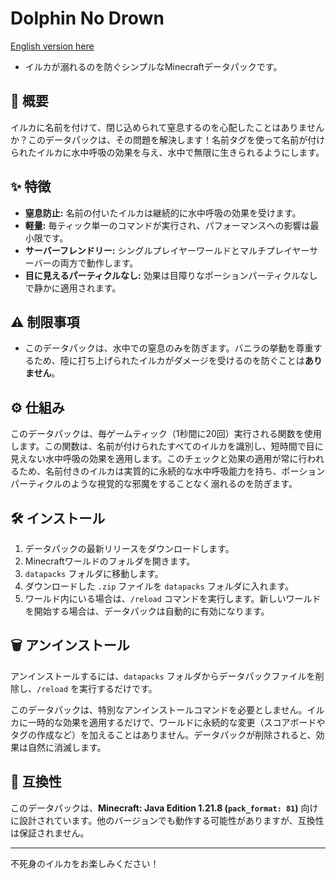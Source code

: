 # Dolphin No Drown

[English version here](README.md)

- イルカが溺れるのを防ぐシンプルなMinecraftデータパックです。

## 📖 概要

イルカに名前を付けて、閉じ込められて窒息するのを心配したことはありませんか？このデータパックは、その問題を解決します！名前タグを使って名前が付けられたイルカに水中呼吸の効果を与え、水中で無限に生きられるようにします。

## ✨ 特徴

- **窒息防止:** 名前の付いたイルカは継続的に水中呼吸の効果を受けます。
- **軽量:** 毎ティック単一のコマンドが実行され、パフォーマンスへの影響は最小限です。
- **サーバーフレンドリー:** シングルプレイヤーワールドとマルチプレイヤーサーバーの両方で動作します。
- **目に見えるパーティクルなし:** 効果は目障りなポーションパーティクルなしで静かに適用されます。

## ⚠️ 制限事項

- このデータパックは、水中での窒息のみを防ぎます。バニラの挙動を尊重するため、陸に打ち上げられたイルカがダメージを受けるのを防ぐことは**ありません**。

## ⚙️ 仕組み

このデータパックは、毎ゲームティック（1秒間に20回）実行される関数を使用します。この関数は、名前が付けられたすべてのイルカを識別し、短時間で目に見えない水中呼吸の効果を適用します。このチェックと効果の適用が常に行われるため、名前付きのイルカは実質的に永続的な水中呼吸能力を持ち、ポーションパーティクルのような視覚的な邪魔をすることなく溺れるのを防ぎます。

## 🛠️ インストール

1. データパックの最新リリースをダウンロードします。
2. Minecraftワールドのフォルダを開きます。
3. `datapacks` フォルダに移動します。
4. ダウンロードした `.zip` ファイルを `datapacks` フォルダに入れます。
5. ワールド内にいる場合は、`/reload` コマンドを実行します。新しいワールドを開始する場合は、データパックは自動的に有効になります。

## 🗑️ アンインストール

アンインストールするには、`datapacks` フォルダからデータパックファイルを削除し、`/reload` を実行するだけです。

このデータパックは、特別なアンインストールコマンドを必要としません。イルカに一時的な効果を適用するだけで、ワールドに永続的な変更（スコアボードやタグの作成など）を加えることはありません。データパックが削除されると、効果は自然に消滅します。

## 📝 互換性

このデータパックは、**Minecraft: Java Edition 1.21.8 (`pack_format: 81`)** 向けに設計されています。他のバージョンでも動作する可能性がありますが、互換性は保証されません。

---

不死身のイルカをお楽しみください！
